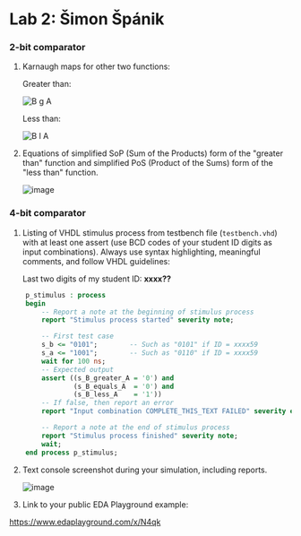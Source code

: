 # Lab 2: Šimon Špánik

### 2-bit comparator

1. Karnaugh maps for other two functions:

   Greater than:

   ![B g A](https://user-images.githubusercontent.com/99726477/155887139-491d2bc8-d9de-4e19-b0db-ba059ca9e463.PNG)

   Less than:

   ![B l A](https://user-images.githubusercontent.com/99726477/155887145-95719413-5a29-4c26-9e0e-dae9470a6c53.PNG)

2. Equations of simplified SoP (Sum of the Products) form of the "greater than" function and simplified PoS (Product of the Sums) form of the "less than" function.

   ![image](https://user-images.githubusercontent.com/99726477/155887119-60e91d3d-1e67-4921-9b7c-61b4b856c633.png)
### 4-bit comparator

1. Listing of VHDL stimulus process from testbench file (`testbench.vhd`) with at least one assert (use BCD codes of your student ID digits as input combinations). Always use syntax highlighting, meaningful comments, and follow VHDL guidelines:

   Last two digits of my student ID: **xxxx??**

```vhdl
    p_stimulus : process
    begin
        -- Report a note at the beginning of stimulus process
        report "Stimulus process started" severity note;

        -- First test case
        s_b <= "0101";        -- Such as "0101" if ID = xxxx59
        s_a <= "1001";        -- Such as "0110" if ID = xxxx59
        wait for 100 ns;
        -- Expected output
        assert ((s_B_greater_A = '0') and
                (s_B_equals_A  = '0') and
                (s_B_less_A    = '1'))
        -- If false, then report an error
        report "Input combination COMPLETE_THIS_TEXT FAILED" severity error;

        -- Report a note at the end of stimulus process
        report "Stimulus process finished" severity note;
        wait;
    end process p_stimulus;
```

2. Text console screenshot during your simulation, including reports.

   ![image](https://user-images.githubusercontent.com/99726477/155330053-fe5c5a28-c323-40a8-951f-1e7da239ac28.png)

3. Link to your public EDA Playground example:

  https://www.edaplayground.com/x/N4qk

